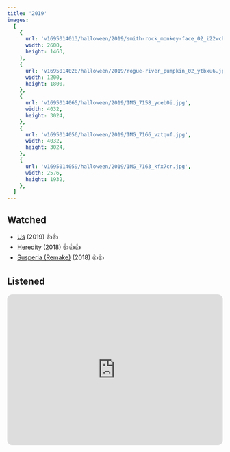 ```yaml
---
title: '2019'
images:
  [
    {
      url: 'v1695014013/halloween/2019/smith-rock_monkey-face_02_i22wch.jpg',
      width: 2600,
      height: 1463,
    },
    {
      url: 'v1695014028/halloween/2019/rogue-river_pumpkin_02_ytbxu6.jpg',
      width: 1200,
      height: 1800,
    },
    {
      url: 'v1695014065/halloween/2019/IMG_7158_yceb0i.jpg',
      width: 4032,
      height: 3024,
    },
    {
      url: 'v1695014056/halloween/2019/IMG_7166_vztquf.jpg',
      width: 4032,
      height: 3024,
    },
    {
      url: 'v1695014059/halloween/2019/IMG_7163_kfx7cr.jpg',
      width: 2576,
      height: 1932,
    },
  ]
---
```


## Watched

- [Us](https://www.imdb.com/title/tt6857112/) (2019) 👍👍
- [Heredity](https://www.imdb.com/title/tt7784604/) (2018) 👍👍👍
- [Susperia (Remake)](https://www.imdb.com/title/tt1034415/) (2018) 👍👍

## Listened

<iframe
  style="border-radius:12px"
  src="https://open.spotify.com/embed/playlist/3VmGD0PdaMeOvXXcG9Y2qY?utm_source=generator&theme=0"
  width="100%"
  height="352"
  frameBorder="0"
  allowfullscreen=""
  allow="autoplay; clipboard-write; encrypted-media; fullscreen; picture-in-picture"
  loading="lazy"
></iframe>
